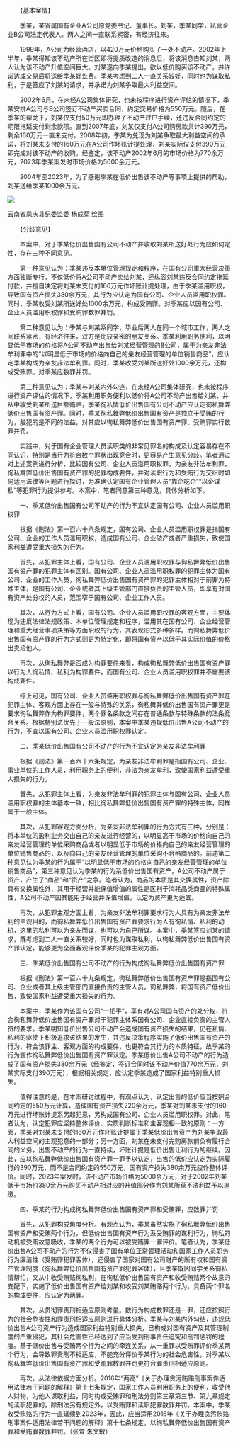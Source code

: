 　　【基本案情】

　　季某，某省属国有企业A公司原党委书记、董事长。刘某，季某同学，私营企业B公司法定代表人。两人之间一直联系紧密，有经济往来。

　　1999年，A公司为经营酒店，以420万元价格购买了一处不动产。2002年上半年，季某得知该不动产所在街区即将提质改造的消息后，将该消息告知刘某，两人认为该不动产升值空间巨大。刘某遂向季某提出，欲以低价购买该不动产，并许诺达成交易后将送给季某好处费。季某考虑到二人一直关系较好，同时也为谋取私利，于是答应了刘某的请求，并承诺为刘某争取最大利益空间。

　　2002年6月，在未经A公司集体研究，也未按程序进行资产评估的情况下，季某安排A公司与B公司签订不动产买卖合同，约定交易价格为550万元。随后，在季某的帮助下，刘某仅支付50万元即办理了不动产过户手续，还违反合同约定的期限拖延支付剩余款项。直到2007年底，刘某仅支付A公司购房款共计390万元，剩余160万元一直未支付。2008年初，季某为兑现为刘某争取最大利益空间的承诺，将刘某未支付的160万元在A公司作坏账计提处理，刘某实际仅支付390万元即完成对该不动产的收购。经鉴定，该不动产2002年6月的市场价格为770余万元，2023年季某案发时市场价格为5000余万元。

　　2004年至2023年，为了感谢季某在低价出售该不动产等事项上提供的帮助，刘某送给季某1000余万元。

![](https://www.ccdi.gov.cn/hdjln/ywtt/202405/W020240530371161538949.jpeg)

云南省凤庆县纪委监委 杨成菊 绘图

　　【分歧意见】

　　本案中，对于季某低价出售国有公司不动产并收取刘某所送好处行为应如何定性，存在三种不同意见。

　　第一种意见认为：季某违反本单位管理规定和程序，在国有公司重大经营决策方面独断专行，不仅低价将A公司不动产卖给刘某，还纵容刘某违反合同约定拖延付款，并擅自决定将刘某未支付的160万元作坏账计提处理，由于季某滥用职权，导致国有资产损失380余万元，其行为应认定为国有公司、企业人员滥用职权罪。同时，季某收受刘某所送好处1000余万元，构成受贿罪。对季某应以国有公司、企业人员滥用职权罪和受贿罪数罪并罚。

　　第二种意见认为：季某与刘某系同学，毕业后两人在同一个城市工作，两人之间联系紧密，有经济往来，双方是比较亲密的朋友关系。季某利用职务便利，以明显低于市场的价格将A公司不动产出售给刘某经营管理的B公司，属于为亲友非法牟利罪中的“以明显低于市场的价格向自己的亲友经营管理的单位销售商品”，应认定季某构成为亲友非法牟利罪。同时，季某收受刘某所送好处1000余万元，还构成受贿罪。对季某应数罪并罚。

　　第三种意见认为：季某与刘某内外勾连，在未经A公司集体研究，也未按程序进行资产评估的情况下，季某利用职务便利以低价将A公司不动产出售给刘某，并从中收受刘某所送巨额贿赂，季某徇私情低价出售国有公司不动产应认定徇私舞弊低价出售国有资产罪。同时，季某徇私舞弊低价出售国有资产是独立于受贿的行为，触犯的是不同的法益，对其应以徇私舞弊低价出售国有资产罪、受贿罪实行数罪并罚。

　　实践中，对于国有企业管理人员渎职类的非常见罪名的构成及认定容易存在不同认识，特别是当行为符合数个罪状出现竞合时，更容易产生意见分歧。笔者通过对上述案例进行分析，比较国有公司、企业人员滥用职权罪，为亲友非法牟利罪，徇私舞弊低价出售国有资产罪的犯罪构成要件，并对渎职行为和受贿行为交织时如何适用法律等问题进行探讨，为准确认定国有企业管理人员“靠企吃企”“以企谋私”等犯罪行为提供参考。本案中，笔者同意第三种意见，具体分析如下。

　　一、季某低价出售国有公司不动产的行为不宜认定国有公司、企业人员滥用职权罪

　　根据《刑法》第一百六十八条规定，国有公司、企业人员滥用职权罪是指国有公司、企业的工作人员滥用职权，造成国有公司、企业破产或者严重损失，致使国家利益遭受重大损失的行为。

　　首先，从犯罪主体上看，国有公司、企业人员滥用职权罪与徇私舞弊低价出售国有资产罪的犯罪主体有区别。国有公司、企业人员滥用职权罪的犯罪主体为国有公司、企业的工作人员，徇私舞弊低价出售国有资产罪的犯罪主体相对于前罪为特殊主体，是国有公司、企业或者其上级主管部门直接负责的主管人员，即享有对国有资产处分权的人员，范围窄于国有公司、企业工作人员。

　　其次，从行为方式上看，国有公司、企业人员滥用职权罪的客观方面，主要体现为违反法律法规政策、本单位管理规定和程序，滥用其在国有公司、企业经营管理和重大经营事项决策等方面职权的行为，其表现形式多种多样。而徇私舞弊低价出售国有资产罪的行为方式则更为特定化，即将国有资产以低于其实际价值的价格出卖给他人。

　　再次，从徇私舞弊是否成为构罪要件来看，构成徇私舞弊低价出售国有资产罪以行为人徇私情、私利为构罪要件，而国有公司、企业人员滥用职权罪并不需要该构成要件。

　　综上可见，国有公司、企业人员滥用职权罪与徇私舞弊低价出售国有资产罪在犯罪主体、客观方面上存在一般与特殊的关系，徇私舞弊低价出售国有资产罪更是要求徇私舞弊作为构罪要件，两个罪名条款之间存在普通条款与特殊条款的法条竞合关系。根据特别法优先于一般法原则，本案中季某违规低价出售A公司不动产的行为，不宜以国有公司、企业人员滥用职权罪认定。

　　二、季某低价出售国有公司不动产的行为不宜认定为亲友非法牟利罪

　　根据《刑法》第一百六十六条规定，为亲友非法牟利罪是指国有公司、企业、事业单位的工作人员，利用职务上的便利，非法为亲友牟利，致使国家利益遭受重大损失的行为。

　　首先，从犯罪主体上看，为亲友非法牟利罪的犯罪主体与国有公司、企业人员滥用职权罪的主体基本一致，相比徇私舞弊低价出售国有资产罪的特殊主体，同样属于一般主体。

　　其次，从犯罪客观方面分析，为亲友非法牟利罪的行为方式有三种，分别是：将本单位的盈利业务交由自己的亲友进行经营的，以明显高于市场的价格向自己的亲友经营管理的单位采购商品或者以明显低于市场的价格向自己的亲友经营管理的单位销售商品的，以及向自己的亲友经营管理的单位采购不合格商品的。前述第二种意见认为季某的行为属于“以明显低于市场的价格向自己的亲友经营管理的单位销售商品”，第三种意见认为季某的行为系低价出售国有资产，A公司不动产属于资产，产生了“商品”和“资产”之争。笔者认为，商品的本质是其交换属性，资产除具有交换属性外，其用于经营并能保值增值的属性是区别于消耗品类商品的特殊属性，A公司不动产因其能用于经营并保值增值，认定为资产更为适宜。

　　再次，从犯罪主观方面上看，为亲友非法牟利罪要求行为人具有为亲友非法牟利的主观目的，而徇私舞弊低价出售国有资产罪要求行为人有徇私情、私利的动机，这里的私利可以为亲友而谋，也可以为自己所谋。本案中，季某答应刘某的请求，既考虑到二人一直关系较好，同时也为谋取私利，以徇私舞弊低价出售国有资产罪认定，能够更为全面客观评价季某的犯罪主观方面。

　　三、季某低价出售国有公司不动产的行为构成徇私舞弊低价出售国有资产罪

　　根据《刑法》第一百六十九条规定，徇私舞弊低价出售国有资产罪是指国有公司、企业或者其上级主管部门直接负责的主管人员，徇私舞弊，将国有资产低价出售，致使国家利益遭受重大损失的行为。

　　本案中，季某作为该国有公司“一把手”，享有对A公司国有资产的处分权，符合徇私舞弊低价出售国有资产罪对于犯罪主体系国有公司、企业直接负责的主管人员的要求。季某明知低价出售公司不动产会造成国有资产损失的结果，仍在私情、私利的驱使下积极追求该结果的发生，并违反决策程序实施了低价出售国有资产的行为，符合该罪主、客观方面的构成要件，也更符合其行为的本质特征，故季某的行为宜作徇私舞弊低价出售国有资产罪认定。季某低价出售A公司不动产的行为造成了国有资产损失380余万元（经鉴定，签订合同时该不动产价值770余万元，刘某实际支付390万元），根据相关规定，应认定季某造成了国家利益特别重大损失。

　　值得注意的是，在本案研讨过程中，有观点认为，认定出售的低价应当按照合同约定的550万元计算，造成国有资产损失220余万元，季某对刘某未支付的160万元进行坏账计提系另起犯意，另构成国有公司、企业人员滥用职权罪。对此，笔者认为，认定犯罪应坚持整体评价、实质判断标准和主客观相一致的原则：一方面，季某对刘某未支付的160万元作坏账计提属于季某低价出售资产为刘某争取最大利益空间的主观犯意的一部分；另一方面，刘某在未支付完购房款前负有履行合同的义务，出售不动产的行为一直持续，坏账计提是低价出售让利行为的继续。因此，应以徇私舞弊低价出售国有资产罪一罪予以认定，出售的低价应认定为实际履行的390万元，而不是合同约定的550万元，国有资产损失380余万元应作整体评价。同时，2023年案发时，该不动产市场价格为5000余万元，对于2002年刘某低于市场价380余万元购买不动产相对应的升值部分作为刘某所获不法利益予以追缴。

　　四、季某的行为构成徇私舞弊低价出售国有资产罪和受贿罪，应数罪并罚

　　首先，从犯罪构成角度分析。有观点认为，季某虽然实施了徇私舞弊低价出售国有资产和受贿两个行为，但低价出售国有资产行为系受贿罪的谋利行为，徇私的动机被受贿故意吸收，季某的两个行为可以被受贿罪一罪评价。笔者认为，季某低价出售A公司不动产的行为不仅侵害了国有单位正常管理活动和国家工作人员职务行为廉洁性（受贿罪犯罪客体），还侵害了国家对国有公司财产的所有权和国有资产管理制度（徇私舞弊低价出售国有资产罪犯罪客体），且季某既因同学关系徇私情帮忙，又从中收受贿赂徇私利，在徇私低价出售国有资产和收受贿赂两个故意的支配下，实施了低价出售国有资产给刘某和收受刘某贿赂两个行为，具备两个罪名的构成要件，应认定为两罪。

　　其次，从贯彻罪责刑相适应原则考量。数行为构成数罪还是一罪，还应按照行为的社会危害性和罪责刑相适应原则进行具体分析。季某与刘某内外勾结，违规低价出售A公司资产行为造成国家利益特别重大损失，已构成对国有资产及其管理制度的严重侵犯，其社会危害性已经达到了应当受到刑事责任追究和刑罚惩罚的程度。基于低价出售与受贿两个行为之间的牵连关系，从一重罪以受贿罪评价季某两个行为，会导致罪责刑不相适应，不能充分评价季某行为的社会危害性，对季某以徇私舞弊低价出售国有资产罪和受贿罪数罪并罚更符合罪责刑相适应原则。

　　再次，从法律依据方面分析。2016年“两高”《关于办理贪污贿赂刑事案件适用法律若干问题的解释》第十七条规定，国家工作人员利用职务上的便利，收受他人财物，为他人谋取利益，同时构成受贿罪和刑法分则第三章第三节、第九章规定的渎职犯罪的，除刑法另有规定外，以受贿罪和渎职犯罪数罪并罚。本案中，季某收受贿赂的行为一直延续到2023年，因此，应当适用2016年《关于办理贪污贿赂刑事案件适用法律若干问题的解释》第十七条规定，以徇私舞弊低价出售国有资产罪和受贿罪数罪并罚。（张萱 朱文敏）